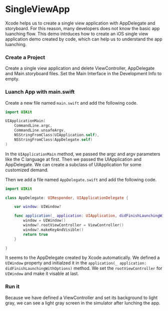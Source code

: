 # SingleViewApp
Xcode helps us to create a single view application with AppDelegate and storyboard. 
For this reason, many developers does not know the basic app luanching flow. 
This demo intrduces how to create an iOS single view application demo created by code, which can help us to understand the app luanching.

### Create a Project
Create a single view application and delete ViewController, AppDelegate and Main.storyboard files.
Set the Main Interface in the Development Info to empty.

### Luanch App with main.swift
Create a new file named `main.swift` and add the following code.

```Swift
import UIKit

UIApplicationMain(
    CommandLine.argc,
    CommandLine.unsafeArgv,
    NSStringFromClass(UIApplication.self),
    NSStringFromClass(AppDelegate.self)
)
```

In the `UIApplicationMain` method, we passed the argc and argv parameters like the C language at first.
Then we passed the UIApplication and AppDelegate.
We can create a subclass of UIApplication for some customized demand.

Then we add a file named `AppDelegate.swift` and add the following code.

```Swift
import UIKit

class AppDelegate: UIResponder, UIApplicationDelegate {

    var window: UIWindow?

    func application(_ application: UIApplication, didFinishLaunchingWithOptions launchOptions: [UIApplication.LaunchOptionsKey: Any]?) -> Bool {
        window = UIWindow()
        window?.rootViewController = ViewController()
        window?.makeKeyAndVisible()
        return true
    }

}
```

It seems to the AppDelegate created by Xcode automatically.
We defined a `UIWindow` property and initialzed it in the `application(_ application: didFinishLaunchingWithOptions)` method.
We set the `rootViewController` for `UIWindow` and make it visable at last.

### Run it
Because we have defined a ViewController and set its background to light gray, we can see a light gray screen in the simulator after lunching the app.
